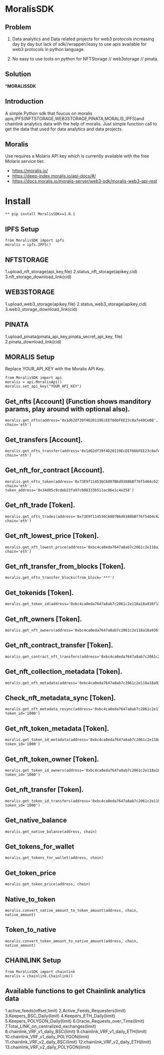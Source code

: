# MoralisSDK
## Problem
1. Data analytics and Data related projects for web3 protocols increasing day by day but lack of sdk//wrapper//easy to use apis available for web3 protocols in python language.

2. No easy to use tools on python for NFTStorage // web3storage // pinata.

## Solution
  ***MORALISSDK**

## Introduction
A simple Python sdk that foucus on moralis apis,IPFS(NFTSTORAGE,WEB3STORAGE,PINATA,MORALIS_IPFS)and chainlink analytics data with the help of moralis. Just simple function call to get the data that used for data analytics and data projects. 

## Moralis
Use requires a Molaris API key which is currently available with the free Molaris service tier. 
- https://moralis.io/
- https://deep-index.moralis.io/api-docs/#/
- https://docs.moralis.io/moralis-server/web3-sdk/moralis-web3-api-rest


# Install

    ** pip install MoralisSDK==1.0.1

## IPFS Setup
    from MoralisSDK import ipfs
    moralis = ipfs.IPFS()
    

## NFTSTORAGE

1.upload_nft_storage(api_key,file)
2.status_nft_storage(apikey,cid)
3.nft_storage_download_link(cid)

## WEB3STORAGE

1.upload_web3_storage(apikey,file)
2.status_web3_storage(apikey,cid)
3.web3_storage_download_link(cid)

## PINATA

1.upload_pinata(pinata_api_key,pinata_secret_api_key, file)
2.pinata_download_link(cid)



## MORALIS Setup

Replace YOUR_API_KEY with the Moralis API Key.

    from MoralisSDK import api
    moralis = api.MoralisApi()
    moralis.set_api_key("YOUR_API_KEY")


## Get_nfts [Account] (Function shows manditory params, play around with optional also).

    moralis.get_nfts(address='0x1d62df39f4D20119EcEEf66bFEE23c0afe49CeB8', chain='eth')

## Get_transfers [Account].

    moralis.get_nfts_transfer(address='0x1d62df39f4D20119EcEEf66bFEE23c0afe49CeB8', chain='eth')

## Get_nft_for_contract [Account].

    moralis.get_nfts_token(address='0x73E9f114536C6807B6d9388bBf76f5404c621a77', chain='eth', token_address='0x34d85c9cdeb23fa97cb08333b511ac86e1c4e258')

## Get_nft_trade [Token].

    moralis.get_nfts_trades(address='0x73E9f114536C6807B6d9388bBf76f5404c621a77', chain='eth')

## Get_nft_lowest_price [Token].

    moralis.get_nft_lowest_price(address='0xbc4ca0eda7647a8ab7c2061c2e118a18a936f13d', chain='eth')

## Get_nft_transfer_from_blocks [Token].

    moralis.get_nfts_transfer_blocks(from_block='***')

## Get_tokenids [Token].

    moralis.get_token_id(address='0xbc4ca0eda7647a8ab7c2061c2e118a18a936f13d')

## Get_nft_owners [Token].

    moralis.get_nft_owners(address='0xbc4ca0eda7647a8ab7c2061c2e118a18a936f13d')

## Get_nft_contract_transfer [Token].

    moralis.get_contract_nft_transfers(address='0xbc4ca0eda7647a8ab7c2061c2e118a18a936f13d')

## Get_nft_collection_metadata [Token].

    moralis.get_nft_metadata(address='0xbc4ca0eda7647a8ab7c2061c2e118a18a936f13d')

## Check_nft_metadata_sync [Token].

    moralis.get_nft_metadata_resync(address='0xbc4ca0eda7647a8ab7c2061c2e118a18a936f13d', token_id='1000')

## Get_nft_token_metadata [Token].

    moralis.get_token_id_metadata(address='0xbc4ca0eda7647a8ab7c2061c2e118a18a936f13d', token_id='1000')

## Get_nft_token_owner [Token].

    moralis.get_token_id_owners(address='0xbc4ca0eda7647a8ab7c2061c2e118a18a936f13d', token_id='1000')

## Get_nft_transfer [Token].

    moralis.get_token_id_transfers(address='0xbc4ca0eda7647a8ab7c2061c2e118a18a936f13d', token_id='1000')
    
## Get_native_balance

    moralis.get_native_balance(address, chain)

## Get_tokens_for_wallet

    moralis.get_tokens_for_wallet(address, chain)

## Get_token_price

    moralis.get_token_price(address, chain)

## Native_to_token

    moralis.convert_native_amount_to_token_amount(address, chain, native_amount)

## Token_to_native

    moralis.convert_token_amount_to_native_amount(address, chain, native_amount)
    
    

## CHAINLINK Setup

    from MoralisSDK import chainlink
    moralis = chainlink.Chainlink()

## Available functions to get Chainlink analytics data

1.active_feeds(offset,limit)
2.Active_Feeds_Requesters(limit)
3.Keepers_BSC_Daily(limit)
4.Keepers_ETH_Daily(limit)
5.Keepers_POLYGON_Daily(limit)
6.Oracle_Requests_over_Time(limit)
7.Total_LINK_on_centralized_exchanges(limit)
8.chainlink_VRF_v1_daily_BSC(limit)
9.chainlink_VRF_v1_daily_ETH(limit)
10.chainlink_VRF_v1_daily_POLYGON(limit)
11.chainlink_VRF_v2_daily_BSC(limit)
12.chainlink_VRF_v2_daily_ETH(limit)
13.chainlink_VRF_v2_daily_POLYGON(limit)